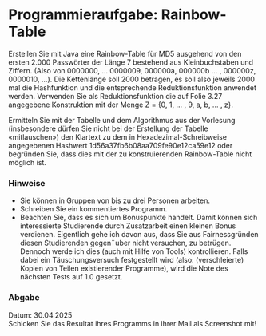# Programmieraufgabe: Rainbow-Table

Erstellen Sie mit Java eine Rainbow-Table für MD5 ausgehend von den ersten 2.000 Passwörter der Länge 7 bestehend aus Kleinbuchstaben und Ziffern. (Also von 0000000, ... 0000009, 000000a, 000000b ... , 000000z, 0000010, ...). Die Kettenlänge soll 2000 betragen, es soll also jeweils 2000 mal die Hashfunktion und die entsprechende Reduktionsfunktion anwendet werden. Verwenden Sie als Reduktionsfunktion die auf Folie 3.27 angegebene Konstruktion mit der Menge Z = {0, 1, ... , 9, a, b, ... , z}.

Ermitteln Sie mit der Tabelle und dem Algorithmus aus der Vorlesung (insbesondere dürfen Sie nicht bei der Erstellung der Tabelle «mitlauschen») den Klartext zu dem in Hexadezimal-Schreibweise angegebenen Hashwert 1d56a37fb6b08aa709fe90e12ca59e12 oder begründen Sie, dass dies mit der zu konstruierenden Rainbow-Table nicht möglich ist.


### Hinweise
- Sie können in Gruppen von bis zu drei Personen arbeiten.
- Schreiben Sie ein kommentiertes Programm.
- Beachten Sie, dass es sich um Bonuspunkte handelt. Damit können sich interessierte Studierende durch Zusatzarbeit einen kleinen Bonus verdienen. Eigentlich gehe ich davon aus, dass Sie aus Fairnessgründen diesen Studierenden gegen¨uber nicht versuchen, zu betrügen. Dennoch werde ich dies (auch mit Hilfe von Tools) kontrollieren. Falls dabei ein Täuschungsversuch festgestellt wird (also: (verschleierte) Kopien von Teilen existierender Programme), wird die Note des nächsten Tests auf 1.0 gesetzt.


### Abgabe
Datum: 30.04.2025  
Schicken Sie das Resultat ihres Programms in ihrer Mail als Screenshot mit!